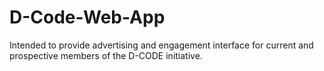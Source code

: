 # D-Code-Web-App
Intended to provide advertising and engagement interface for current and prospective members
of the D-CODE initiative.
